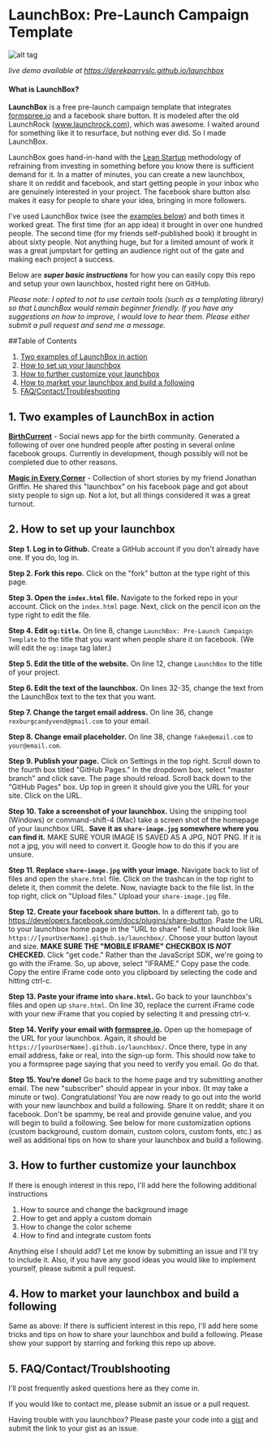 # LaunchBox: Pre-Launch Campaign Template
![alt tag](http://i.imgur.com/K4sId2g.gif)

*live demo available at https://derekparryslc.github.io/launchbox*

#### What is LaunchBox?
**LaunchBox** is a free pre-launch campaign template that integrates [formspree.io](https://formspree.io) and a facebook share button. It is modeled after the old LaunchRock (www.launchrock.com), which was awesome. I waited around for something like it to resurface, but nothing ever did. So I made LaunchBox.

LaunchBox goes hand-in-hand with the [Lean Startup](https://en.wikipedia.org/wiki/Lean_startup) methodology of refraining from investing in something before you know there is sufficient demand for it. In a matter of minutes, you can create a new launchbox, share it on reddit and facebook, and start getting people in your inbox who are genuinely interested in your project. The facebook share button also makes it easy for people to share your idea, bringing in more followers.

I've used LaunchBox twice (see the [examples below](https://github.com/DerekParrySLC/launchbox/blob/master/README.md#2-how-to-set-up-your-launchbox)) and both times it worked great. The first time (for an app idea) it brought in over one hundred people. The second time (for my friends self-published book) it brought in about sixty people. Not anything huge, but for a limited amount of work it was a great jumpstart for getting an audience right out of the gate and making each project a success.

Below are **_super basic instructions_** for how you can easily copy this repo and setup your own launchbox, hosted right here on GitHub.

*Please note: I opted to not to use certain tools (such as a templating library) so that LaunchBox would remain beginner friendly. If you have any suggestions on how to improve, I would love to hear them. Please either submit a pull request and send me a message.*

##Table of Contents
1. [Two examples of LaunchBox in action](https://github.com/DerekParrySLC/launchbox/blob/master/README.md#1-two-examples-of-launchbox-in-action)
2. [How to set up your launchbox](https://github.com/DerekParrySLC/launchbox#2-how-to-set-up-your-launchbox)
3. [How to further customize your launchbox](https://github.com/DerekParrySLC/launchbox#3-how-to-further-customize-your-launchbox)
4. [How to market your launchbox and build a following](https://github.com/DerekParrySLC/launchbox#4-how-to-market-your-launchbox-and-build-a-following)
5. [FAQ/Contact/Troubleshooting](https://github.com/DerekParrySLC/launchbox#5-faqcontacttroublshooting)

## 1. Two examples of LaunchBox in action
**[BirthCurrent](https://www.birthcurrent.com)** - Social news app for the birth community. Generated a following of over one hundred people after posting in several online facebook groups. Currently in development, though possibly will not be completed due to other reasons.

**[Magic in Every Corner](http://www.magicineverycorner.com)** - Collection of short stories by my friend Jonathan Griffin. He shared this "launchbox" on his facebook page and got about sixty people to sign up. Not a lot, but all things considered it was a great turnout.

## 2. How to set up your launchbox

**Step 1. Log in to Github.** Create a GitHub account if you don't already have one. If you do, log in.

**Step 2. Fork this repo.** Click on the "fork" button at the type right of this page.

**Step 3. Open the `index.html` file.** Navigate to the forked repo in your account. Click on the `index.html` page. Next, click on the pencil icon on the type right to edit the file.

**Step 4. Edit `og:title`.** On line 8, change `LaunchBox: Pre-Launch Campaign Template` to the title that you want when people share it on facebook. (We will edit the `og:image` tag later.)

**Step 5. Edit the title of the website.** On line 12, change `LaunchBox` to the title of your project.

**Step 6. Edit the text of the launchbox.** On lines 32-35, change the text from the LaunchBox text to the tex that you want.

**Step 7. Change the target email address.** On line 36, change `rexburgcandyvend@gmail.com` to your email.

**Step 8. Change email placeholder.** On line 38, change `fake@email.com` to `your@email.com`.

**Step 9. Publish your page.** Click on Settings in the top right. Scroll down to the fourth box titled "GitHub Pages." In the dropdown box, select "master branch" and click save. The page should reload. Scroll back down to the "GitHub Pages" box. Up top in green it should give you the URL for your site. Click on the URL.

**Step 10. Take a screenshot of your launchbox.** Using the snipping tool (Windows) or command-shift-4 (Mac) take a screen shot of the homepage of your launchbox URL. **Save it as `share-image.jpg` somewhere where you can find it.** MAKE SURE YOUR IMAGE IS SAVED AS A JPG, NOT PNG. If it is not a jpg, you will need to convert it. Google how to do this if you are unsure.

**Step 11. Replace `share-image.jpg` with your image.** Navigate back to list of files and open the `share.html` file. Click on the trashcan in the top right to delete it, then commit the delete. Now, naviagte back to the file list. In the top right, click on "Upload files." Upload your `share-image.jpg` file.

**Step 12. Create your facebook share button.** In a different tab, go to https://developers.facebook.com/docs/plugins/share-button. Paste the URL to your launchbox home page in the "URL to share" field. It should look like `https://[yourUserName].github.io/launchbox/`. Choose your button layout and size. **MAKE SURE THE "MOBILE IFRAME" CHECKBOX IS _NOT_ CHECKED.** Click "get code." Rather than the JavaScript SDK, we're going to go with the iFrame. So, up above, select "IFRAME." Copy pase the code. Copy the entire iFrame code onto you clipboard by selecting the code and hitting ctrl-c.

**Step 13. Paste your iframe into `share.html`.** Go back to your launchbox's files and open up `share.html`. On line 30, replace the current iFrame code with your new iFrame that you copied by selecting it and pressing ctrl-v.

**Step 14. Verify your email with [formspree.io](https://formspree.io).** Open up the homepage of the URL for your launchbox. Again, it should be `https://[yourUserName].github.io/launchbox/`. Once there, type in any email address, fake or real, into the sign-up form. This should now take to you a formspree page saying that you need to verify you email. Go do that.

**Step 15. You're done!** Go back to the home page and try submitting another email. The new "subscriber" should appear in your inbox. (It may take a minute or two). Congratulations! You are now ready to go out into the world with your new launchbox and build a following. Share it on reddit; share it on facebook. Don't be spammy, be real and provide genuine value, and you will begin to build a following. See below for more customization options (custom background, custom domain, custom colors, custom fonts, etc.) as well as additional tips on how to share your launchbox and build a following.

## 3. How to further customize your launchbox

If there is enough interest in this repo, I'll add here the following additional instructions
1. How to source and change the background image
2. How to get and apply a custom domain
3. How to change the color scheme
4. How to find and integrate custom fonts

Anything else I should add? Let me know by submitting an issue and I'll try to include it. Also, if you have any good ideas you would like to implement yourself, please submit a pull request.

## 4. How to market your launchbox and build a following

Same as above: If there is sufficient interest in this repo, I'll add here some tricks and tips on how to share your launchbox and build a following. Please show your support by starring and forking this repo up above.

## 5. FAQ/Contact/Troublshooting

I'll post frequently asked questions here as they come in.

If you would like to contact me, please submit an issue or a pull request.

Having trouble with you launchbox? Please paste your code into a [gist](https://gist.github.com/) and submit the link to your gist as an issue.




